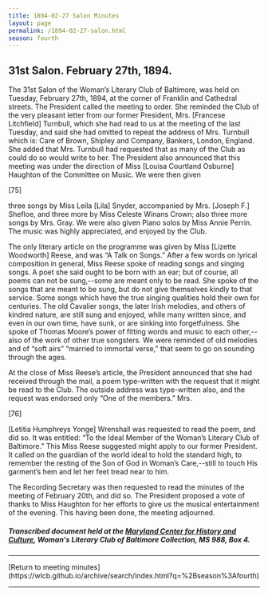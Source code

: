 ```yaml
---
title: 1894-02-27 Salon Minutes
layout: page
permalink: /1894-02-27-salon.html
season: fourth
---
```


<style>
    #maincontent{
        font-size:1.4em;
    }
</style>
## 31st Salon. February 27th, 1894.

The 31st Salon of the Woman’s Literary Club of Baltimore, was held on Tuesday, February 27th, 1894, at the corner of Franklin and Cathedral streets. The President called the meeting to order. She reminded the Club of the very pleasant letter from our former President, Mrs. [Francese Litchfield] Turnbull, which she had read to us at the meeting of the last Tuesday, and said she had omitted to repeat the address of Mrs. Turnbull which is: Care of Brown, Shipley and Company, Bankers, London, England. She added that Mrs. Turnbull had requested that as many of the Club as could do so would write to her. The President also announced that this meeting was under the direction of Miss [Louisa Courtland Osburne] Haughton of the Committee on Music. We were then given

[75]

three songs by Miss Leila [Lila] Snyder, accompanied by Mrs. [Joseph F.] Shefloe, and three more by Miss Celeste Winans Crown; also three more songs by Mrs. Gray. We were also given Piano solos by Miss Annie Perrin. The music was highly appreciated, and enjoyed by the Club.

The only literary article on the programme was given by Miss [Lizette Woodworth] Reese, and was “A Talk on Songs.” After a few words on lyrical composition in general, Miss Reese spoke of reading songs and singing songs. A poet she said ought to be born with an ear; but of course, all poems can not be sung,--some are meant only to be read. She spoke of the songs that are meant to be sung, but do not give themselves kindly to that service. Some songs which have the true singing qualities hold their own for centuries. The old Cavalier songs, the later Irish melodies, and others of kindred nature, are still sung and enjoyed, while many written since, and even in our own time, have sunk, or are sinking into forgetfulness. She spoke of Thomas Moore’s power of fitting words and music to each other,--also of the work of other true songsters. We were reminded of old melodies and of “soft airs” “married to immortal verse,” that seem to go on sounding through the ages.

At the close of Miss Reese’s article, the President announced that she had received through the mail, a poem type-written with the request that it might be read to the Club. The outside address was type-written also, and the request was endorsed only “One of the members.” Mrs.

[76]

[Letitia Humphreys Yonge] Wrenshall was requested to read the poem, and did so. It was entitled: “To the Ideal Member of the Woman’s Literary Club of Baltimore.” This Miss Reese suggested might apply to our former President. It called on the guardian of the world ideal to hold the standard high, to remember the resting of the Son of God in Woman’s Care,--still to touch His garment’s hem and let her feet tread near to him.

The Recording Secretary was then requested to read the minutes of the meeting of February 20th, and did so. The President proposed a vote of thanks to Miss Haughton for her efforts to give us the musical entertainment of the evening. This having been done, the meeting adjourned.
##### Transcribed document held at the [Maryland Center for History and Culture](http://mdhs.org/), Woman's Literary Club of Baltimore Collection, MS 988, Box 4. 

<hr>
[Return to meeting minutes](https://wlcb.github.io/archive/search/index.html?q=%2Bseason%3Afourth)
<hr>